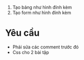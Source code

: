 1. Tạo bảng như hình đính kèm
2. Tạo form như hình đính kèm

# Yêu cầu
- Phải sửa các comment trước đó
- Css cho 2 bài tập